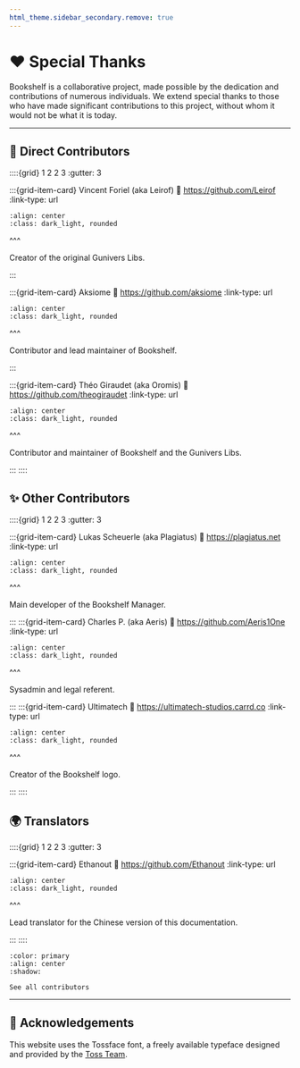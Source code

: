 ```yaml
---
html_theme.sidebar_secondary.remove: true
---
```


# ❤️ Special Thanks

Bookshelf is a collaborative project, made possible by the dedication and contributions of numerous individuals. We extend special thanks to those who have made significant contributions to this project, without whom it would not be what it is today.

---

## 🌟 Direct Contributors

::::{grid} 1 2 2 3
:gutter: 3

:::{grid-item-card} Vincent Foriel (aka Leirof)
:link: https://github.com/Leirof
:link-type: url

```{image} /_imgs/credits/leirof.png
:align: center
:class: dark_light, rounded
```

^^^

Creator of the original Gunivers Libs.

:::

:::{grid-item-card} Aksiome
:link: https://github.com/aksiome
:link-type: url

```{image} /_imgs/credits/aksiome.png
:align: center
:class: dark_light, rounded
```

^^^

Contributor and lead maintainer of Bookshelf.

:::

:::{grid-item-card} Théo Giraudet (aka Oromis)
:link: https://github.com/theogiraudet
:link-type: url

```{image} /_imgs/credits/theogiraudet.png
:align: center
:class: dark_light, rounded
```

^^^

Contributor and maintainer of Bookshelf and the Gunivers Libs.

:::
::::

## ✨ Other Contributors

::::{grid} 1 2 2 3
:gutter: 3

:::{grid-item-card} Lukas Scheuerle (aka Plagiatus)
:link: https://plagiatus.net
:link-type: url

```{image} /_imgs/credits/plagiatus.png
:align: center
:class: dark_light, rounded
```

^^^

Main developer of the Bookshelf Manager.

:::
:::{grid-item-card} Charles P. (aka Aeris)
:link: https://github.com/Aeris1One
:link-type: url

```{image} /_imgs/credits/aeris.jpg
:align: center
:class: dark_light, rounded
```

^^^

Sysadmin and legal referent.

:::
:::{grid-item-card} Ultimatech
:link: https://ultimatech-studios.carrd.co
:link-type: url

```{image} /_imgs/credits/ultimatech.jpg
:align: center
:class: dark_light, rounded
```

^^^

Creator of the Bookshelf logo.

:::
::::


## 🌍 Translators

::::{grid} 1 2 2 3
:gutter: 3

:::{grid-item-card} Ethanout
:link: https://github.com/Ethanout
:link-type: url

```{image} /_imgs/credits/ethanout.png
:align: center
:class: dark_light, rounded
```
^^^

Lead translator for the Chinese version of this documentation.

:::
::::



```{button-link} https://github.com/mcbookshelf/Bookshelf/graphs/contributors
:color: primary
:align: center
:shadow:

See all contributors
```

---

## 🫶 Acknowledgements

This website uses the Tossface font, a freely available typeface designed and provided by the [Toss Team](https://toss.im).
